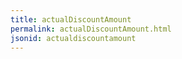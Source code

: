 ```yaml
---
title: actualDiscountAmount
permalink: actualDiscountAmount.html
jsonid: actualdiscountamount
---
```

